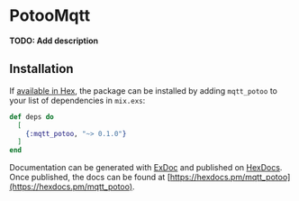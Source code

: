 # PotooMqtt

**TODO: Add description**

## Installation

If [available in Hex](https://hex.pm/docs/publish), the package can be installed
by adding `mqtt_potoo` to your list of dependencies in `mix.exs`:

```elixir
def deps do
  [
    {:mqtt_potoo, "~> 0.1.0"}
  ]
end
```

Documentation can be generated with [ExDoc](https://github.com/elixir-lang/ex_doc)
and published on [HexDocs](https://hexdocs.pm). Once published, the docs can
be found at [https://hexdocs.pm/mqtt_potoo](https://hexdocs.pm/mqtt_potoo).

